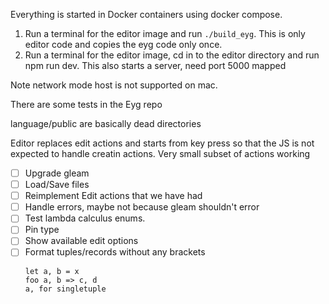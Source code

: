 Everything is started in Docker containers using docker compose.

1. Run a terminal for the editor image and run `./build_eyg`.
This is only editor code and copies the eyg code only once.
2. Run a terminal for the editor image, cd in to the editor directory and run npm run dev.
This also starts a server, need port 5000 mapped

Note network mode host is not supported on mac.

There are some tests in the Eyg repo

language/public are basically dead directories

Editor replaces edit actions and starts from key press so that the JS is not expected to handle creatin actions.
Very small subset of actions working

- [ ] Upgrade gleam
- [ ] Load/Save files
- [ ] Reimplement Edit actions that we have had
- [ ] Handle errors, maybe not because gleam shouldn't error
- [ ] Test lambda calculus enums.
- [ ] Pin type
- [ ] Show available edit options
- [ ] Format tuples/records without any brackets
  ```
  let a, b = x
  foo a, b => c, d
  a, for singletuple
  ```
